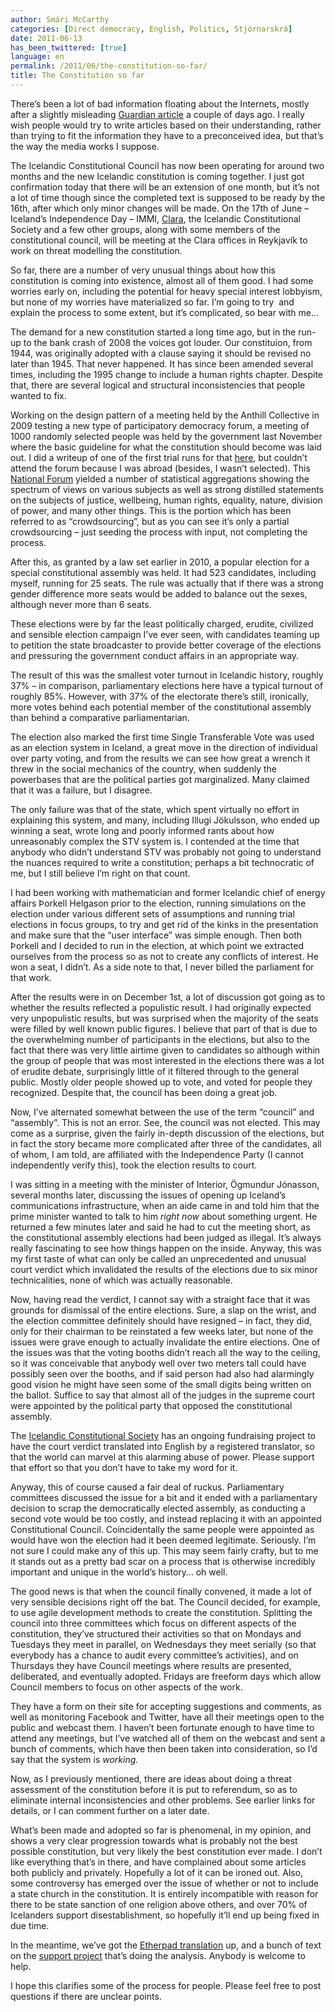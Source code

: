 ```yaml
---
author: Smári McCarthy
categories: [Direct democracy, English, Politics, Stjórnarskrá]
date: 2011-06-13
has_been_twittered: [true]
language: en
permalink: /2011/06/the-constitution-so-far/
title: The Constitution so far
---
```

<p class="wp-flattr-button">
  <a class="FlattrButton" style="display:none;" href="http://www.smarimccarthy.is/2011/06/the-constitution-so-far/" title="The Constitution so far" rev="flattr;uid:smarimc;language:en_GB;category:text;button:compact;">There's been a lot of bad information floating about the Internets, mostly after a slightly misleading Guardian article a couple of days ago. I really wish people would try to write articles based on their understanding, rather than trying to fit the information they have to a preconceived idea, but that's the way the media works I suppose. The Icelandic Constitutional Council has now been operating for around two months and the new Icelandic constitution is coming together. I just got confirmation today that there will be an extension of one month, but it's not a lot of time though since the completed text is supposed to be ready by the 16th, after which only minor changes will be made. On the 17th of June - Iceland's Independence Day - IMMI, Clara, the Icelandic Constitutional Society and a few other groups, along with some members of the constitutional council, will be meeting at the Clara offices in Reykjavík to work on threat modelling the constitution. So far, there are a number of very unusual t</a>
</p>

There&#8217;s been a lot of bad information floating about the Internets, mostly after a slightly misleading [Guardian article][1] a couple of days ago. I really wish people would try to write articles based on their understanding, rather than trying to fit the information they have to a preconceived idea, but that&#8217;s the way the media works I suppose.

The Icelandic Constitutional Council has now been operating for around two months and the new Icelandic constitution is coming together. I just got confirmation today that there will be an extension of one month, but it&#8217;s not a lot of time though since the completed text is supposed to be ready by the 16th, after which only minor changes will be made. On the 17th of June &#8211; Iceland&#8217;s Independence Day &#8211; IMMI, [Clara][2], the Icelandic Constitutional Society and a few other groups, along with some members of the constitutional council, will be meeting at the Clara offices in Reykjavík to work on threat modelling the constitution.

So far, there are a number of very unusual things about how this constitution is coming into existence, almost all of them good. I had some worries early on, including the potential for heavy special interest lobbyism, but none of my worries have materialized so far. I&#8217;m going to try  and explain the process to some extent, but it&#8217;s complicated, so bear with me&#8230;

The demand for a new constitution started a long time ago, but in the run-up to the bank crash of 2008 the voices got louder. Our constituion, from 1944, was originally adopted with a clause saying it should be revised no later than 1945. That never happened. It has since been amended several times, including the 1995 change to include a human rights chapter. Despite that, there are several logical and structural inconsistencies that people wanted to fix.

Working on the design pattern of a meeting held by the Anthill Collective in 2009 testing a new type of participatory democracy forum, a meeting of 1000 randomly selected people was held by the government last November where the basic guideline for what the constitution should become was laid out. I did a writeup of one of the first trial runs for that [here][3], but couldn&#8217;t attend the forum because I was abroad (besides, I wasn&#8217;t selected). This [National Forum][4] yielded a number of statistical aggregations showing the spectrum of views on various subjects as well as strong distilled statements on the subjects of justice, wellbeing, human rights, equality, nature, division of power, and many other things. This is the portion which has been referred to as &#8220;crowdsourcing&#8221;, but as you can see it&#8217;s only a partial crowdsourcing &#8211; just seeding the process with input, not completing the process.

After this, as granted by a law set earlier in 2010, a popular election for a special constitutional assembly was held. It had 523 candidates, including myself, running for 25 seats. The rule was actually that if there was a strong gender difference more seats would be added to balance out the sexes, although never more than 6 seats.

These elections were by far the least politically charged, erudite, civilized and sensible election campaign I&#8217;ve ever seen, with candidates teaming up to petition the state broadcaster to provide better coverage of the elections and pressuring the government conduct affairs in an appropriate way.

The result of this was the smallest voter turnout in Icelandic history, roughly 37% &#8211; in comparison, parliamentary elections here have a typical turnout of roughly 85%. However, with 37% of the electorate there&#8217;s still, ironically, more votes behind each potential member of the constitutional assembly than behind a comparative parliamentarian.

The election also marked the first time Single Transferable Vote was used as an election system in Iceland, a great move in the direction of individual over party voting, and from the results we can see how great a wrench it threw in the social mechanics of the country, when suddenly the powerbases that are the political parties got marginalized. Many claimed that it was a failure, but I disagree.

The only failure was that of the state, which spent virtually no effort in explaining this system, and many, including Illugi Jökulsson, who ended up winning a seat, wrote long and poorly informed rants about how unreasonably complex the STV system is. I contended at the time that anybody who didn&#8217;t understand STV was probably not going to understand the nuances required to write a constitution; perhaps a bit technocratic of me, but I still believe I&#8217;m right on that count.

I had been working with mathematician and former Icelandic chief of energy affairs Þorkell Helgason prior to the election, running simulations on the election under various different sets of assumptions and running trial elections in focus groups, to try and get rid of the kinks in the presentation and make sure that the &#8220;user interface&#8221; was simple enough. Then both Þorkell and I decided to run in the election, at which point we extracted ourselves from the process so as not to create any conflicts of interest. He won a seat, I didn&#8217;t. As a side note to that, I never billed the parliament for that work.

After the results were in on December 1st, a lot of discussion got going as to whether the results reflected a populistic result. I had originally expected very unpopulistic results, but was surprised when the majority of the seats were filled by well known public figures. I believe that part of that is due to the overwhelming number of participants in the elections, but also to the fact that there was very little airtime given to candidates so although within the group of people that was most interested in the elections there was a lot of erudite debate, surprisingly little of it filtered through to the general public. Mostly older people showed up to vote, and voted for people they recognized. Despite that, the council has been doing a great job.

Now, I&#8217;ve alternated somewhat between the use of the term &#8220;council&#8221; and &#8220;assembly&#8221;. This is not an error. See, the council was not elected. This may come as a surprise, given the fairly in-depth discussion of the elections, but in fact the story became more complicated after three of the candidates, all of whom, I am told, are affiliated with the Independence Party (I cannot independently verify this), took the election results to court.

I was sitting in a meeting with the minister of Interior, Ögmundur Jónasson, several months later, discussing the issues of opening up Iceland&#8217;s communications infrastructure, when an aide came in and told him that the prime minister wanted to talk to him *right now* about something urgent. He returned a few minutes later and said he had to cut the meeting short, as the constitutional assembly elections had been judged as illegal. It&#8217;s always really fascinating to see how things happen on the inside. Anyway, this was my first taste of what can only be called an unprecedented and unusual court verdict which invalidated the results of the elections due to six minor technicalities, none of which was actually reasonable.

Now, having read the verdict, I cannot say with a straight face that it was grounds for dismissal of the entire elections. Sure, a slap on the wrist, and the election committee definitely should have resigned &#8211; in fact, they did, only for their chairman to be reinstated a few weeks later, but none of the issues were grave enough to actually invalidate the entire elections. One of the issues was that the voting booths didn&#8217;t reach all the way to the ceiling, so it was conceivable that anybody well over two meters tall could have possibly seen over the booths, and if said person had also had alarmingly good vision he might have seen some of the small digits being written on the ballot. Suffice to say that almost all of the judges in the supreme court were appointed by the political party that opposed the constitutional assembly.

The [Icelandic Constitutional Society][5] has an ongoing fundraising project to have the court verdict translated into English by a registered translator, so that the world can marvel at this alarming abuse of power. Please support that effort so that you don&#8217;t have to take my word for it.

Anyway, this of course caused a fair deal of ruckus. Parliamentary committees discussed the issue for a bit and it ended with a parliamentary decision to scrap the democratically elected assembly, as conducting a second vote would be too costly, and instead replacing it with an appointed Constitutional Council. Coincidentally the same people were appointed as would have won the election had it been deemed legitimate. Seriously. I&#8217;m not sure I could make any of this up. This may seem fairly crafty, but to me it stands out as a pretty bad scar on a process that is otherwise incredibly important and unique in the world&#8217;s history&#8230; oh well.

The good news is that when the council finally convened, it made a lot of very sensible decisions right off the bat. The Council decided, for example, to use agile development methods to create the constitution. Splitting the council into three committees which focus on different aspects of the constitution, they&#8217;ve structured their activities so that on Mondays and Tuesdays they meet in parallel, on Wednesdays they meet serially (so that everybody has a chance to audit every committee&#8217;s activities), and on Thursdays they have Council meetings where results are presented, deliberated, and eventually adopted. Fridays are freeform days which allow Council members to focus on other aspects of the work.

They have a form on their site for accepting suggestions and comments, as well as monitoring Facebook and Twitter, have all their meetings open to the public and webcast them. I haven&#8217;t been fortunate enough to have time to attend any meetings, but I&#8217;ve watched all of them on the webcast and sent a bunch of comments, which have then been taken into consideration, so I&#8217;d say that the system is *working.*

Now, as I previously mentioned, there are ideas about doing a threat assessment of the constitution before it is put to referendum, so as to eliminate internal inconsistencies and other problems. See earlier links for details, or I can comment further on a later date.

What&#8217;s been made and adopted so far is phenomenal, in my opinion, and shows a very clear progression towards what is probably not the best possible constitution, but very likely the best constitution ever made. I don&#8217;t like everything that&#8217;s in there, and have complained about some articles both publicly and privately. Hopefully a lot of it can be ironed out. Also, some controversy has emerged over the issue of whether or not to include a state church in the constitution. It is entirely incompatible with reason for there to be state sanction of one religion above others, and over 70% of Icelanders support disestablishment, so hopefully it&#8217;ll end up being fixed in due time.

In the meantime, we&#8217;ve got the [Etherpad translation][6] up, and a bunch of text on the [support project][7] that&#8217;s doing the analysis. Anybody is welcome to help.

I hope this clarifies some of the process for people. Please feel free to post questions if there are unclear points.

 [1]: www.guardian.co.uk/world/2011/jun/09/iceland-crowdsourcing-constitution-facebook
 [2]: http://www.clara.is
 [3]: http://www.smarimccarthy.com/2010/05/crowdsourcing-the-constitution/
 [4]: http://thjodfundur2010.is/english/
 [5]: http://stjornarskrarfelagid.is/
 [6]: http://pad.telecomix.org/icelandconstitution
 [7]: http://wiki.stjornarskrarfelagid.is/index.php/Main_Page
